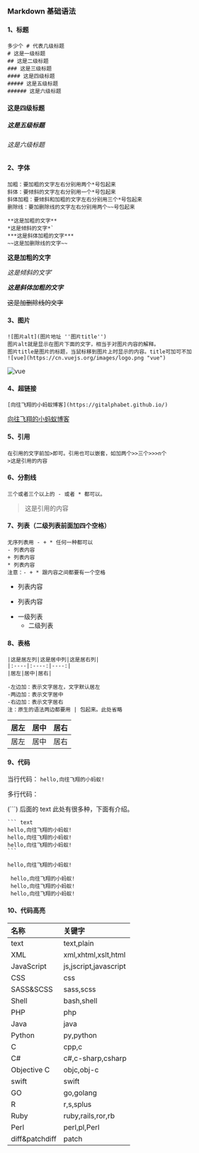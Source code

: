 ### Markdown 基础语法

#### 1、标题

```
多少个 # 代表几级标题
# 这是一级标题
## 这是二级标题
### 这是三级标题
#### 这是四级标题
##### 这是五级标题
###### 这是六级标题
```

#### 这是四级标题

##### 这是五级标题

###### 这是六级标题

#### 2、字体

```
加粗：要加粗的文字左右分别用两个*号包起来
斜体：要倾斜的文字左右分别用一个*号包起来
斜体加粗：要倾斜和加粗的文字左右分别用三个*号包起来
删除线：要加删除线的文字左右分别用两个~~号包起来

**这是加粗的文字**
*这是倾斜的文字*`
***这是斜体加粗的文字***
~~这是加删除线的文字~~
```

**这是加粗的文字**

_这是倾斜的文字_`

**_这是斜体加粗的文字_**

~~这是加删除线的文字~~

#### 3、图片

```
![图片alt](图片地址 ''图片title'')
图片alt就是显示在图片下面的文字，相当于对图片内容的解释。
图片title是图片的标题，当鼠标移到图片上时显示的内容。title可加可不加
![vue](https://cn.vuejs.org/images/logo.png "vue")
```

![vue](https://cn.vuejs.org/images/logo.png "vue")

#### 4、超链接

```
[向往飞翔的小蚂蚁博客](https://gitalphabet.github.io/)
```

[向往飞翔的小蚂蚁博客](https://gitalphabet.github.io/)

#### 5、引用

```
在引用的文字前加>即可。引用也可以嵌套，如加两个>>三个>>>n个
>这是引用的内容
```

#### 6、分割线

```
三个或者三个以上的 - 或者 * 都可以。
```

> 这是引用的内容

#### 7、列表（二级列表前面加四个空格）

```
无序列表用 - + * 任何一种都可以
- 列表内容
+ 列表内容
* 列表内容
注意：- + * 跟内容之间都要有一个空格
```

- 列表内容

* 列表内容

+ 一级列表
    * 二级列表


#### 8、表格

```
|这是居左列|这是居中列|这是居右列|
|:----|:----:|----:|
|居左|居中|居右|

-左边加：表示文字居左，文字默认居左
-两边加：表示文字居中
-右边加：表示文字居右
注：原生的语法两边都要用 | 包起来。此处省略
```

|居左|居中|居右|
|:----|:----:|----:|
|居左|居中|居右|

#### 9、代码

当行代码：
`hello,向往飞翔的小蚂蚁!`

多行代码：

(```) 后面的 text 此处有很多种，下面有介绍。

````
``` text
hello,向往飞翔的小蚂蚁!
hello,向往飞翔的小蚂蚁!
hello,向往飞翔的小蚂蚁!
```
````

```
hello,向往飞翔的小蚂蚁!
```

```
 hello,向往飞翔的小蚂蚁!
 hello,向往飞翔的小蚂蚁!
 hello,向往飞翔的小蚂蚁!
```

#### 10、代码高亮

| 名称           | 关键字                |
| :------------- | :-------------------- |
| text           | text,plain            |
| XML            | xml,xhtml,xslt,html   |
| JavaScript     | js,jscript,javascript |
| CSS            | css                   |
| SASS&SCSS      | sass,scss             |
| Shell          | bash,shell            |
| PHP            | php                   |
| Java           | java                  |
| Python         | py,python             |
| C              | cpp,c                 |
| C#             | c#,c-sharp,csharp     |
| Objective C    | objc,obj-c            |
| swift          | swift                 |
| GO             | go,golang             |
| R              | r,s,splus             |
| Ruby           | ruby,rails,ror,rb     |
| Perl           | perl,pl,Perl          |
| diff&patchdiff | patch                 |
